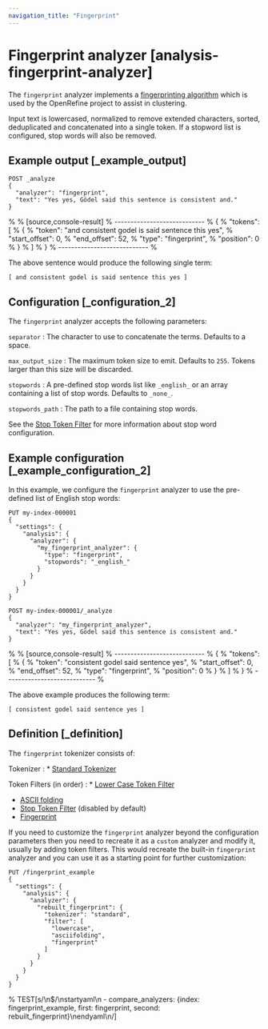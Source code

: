 ```yaml
---
navigation_title: "Fingerprint"
---
```


# Fingerprint analyzer [analysis-fingerprint-analyzer]


The `fingerprint` analyzer implements a [fingerprinting algorithm](https://github.com/OpenRefine/OpenRefine/wiki/Clustering-In-Depth#fingerprint) which is used by the OpenRefine project to assist in clustering.

Input text is lowercased, normalized to remove extended characters, sorted, deduplicated and concatenated into a single token. If a stopword list is configured, stop words will also be removed.


## Example output [_example_output] 

```console
POST _analyze
{
  "analyzer": "fingerprint",
  "text": "Yes yes, Gödel said this sentence is consistent and."
}
```

% 
% [source,console-result]
% ----------------------------
% {
%   "tokens": [
%     {
%       "token": "and consistent godel is said sentence this yes",
%       "start_offset": 0,
%       "end_offset": 52,
%       "type": "fingerprint",
%       "position": 0
%     }
%   ]
% }
% ----------------------------
% 

The above sentence would produce the following single term:

```text
[ and consistent godel is said sentence this yes ]
```


## Configuration [_configuration_2] 

The `fingerprint` analyzer accepts the following parameters:

`separator`
:   The character to use to concatenate the terms. Defaults to a space.

`max_output_size`
:   The maximum token size to emit. Defaults to `255`. Tokens larger than this size will be discarded.

`stopwords`
:   A pre-defined stop words list like `_english_` or an array containing a list of stop words. Defaults to `_none_`.

`stopwords_path`
:   The path to a file containing stop words.

See the [Stop Token Filter](analysis-stop-tokenfilter.md) for more information about stop word configuration.


## Example configuration [_example_configuration_2] 

In this example, we configure the `fingerprint` analyzer to use the pre-defined list of English stop words:

```console
PUT my-index-000001
{
  "settings": {
    "analysis": {
      "analyzer": {
        "my_fingerprint_analyzer": {
          "type": "fingerprint",
          "stopwords": "_english_"
        }
      }
    }
  }
}

POST my-index-000001/_analyze
{
  "analyzer": "my_fingerprint_analyzer",
  "text": "Yes yes, Gödel said this sentence is consistent and."
}
```

% 
% [source,console-result]
% ----------------------------
% {
%   "tokens": [
%     {
%       "token": "consistent godel said sentence yes",
%       "start_offset": 0,
%       "end_offset": 52,
%       "type": "fingerprint",
%       "position": 0
%     }
%   ]
% }
% ----------------------------
% 

The above example produces the following term:

```text
[ consistent godel said sentence yes ]
```


## Definition [_definition] 

The `fingerprint` tokenizer consists of:

Tokenizer
:   * [Standard Tokenizer](analysis-standard-tokenizer.md)


Token Filters (in order)
:   * [Lower Case Token Filter](analysis-lowercase-tokenfilter.md)
* [ASCII folding](analysis-asciifolding-tokenfilter.md)
* [Stop Token Filter](analysis-stop-tokenfilter.md) (disabled by default)
* [Fingerprint](analysis-fingerprint-tokenfilter.md)


If you need to customize the `fingerprint` analyzer beyond the configuration parameters then you need to recreate it as a `custom` analyzer and modify it, usually by adding token filters. This would recreate the built-in `fingerprint` analyzer and you can use it as a starting point for further customization:

```console
PUT /fingerprint_example
{
  "settings": {
    "analysis": {
      "analyzer": {
        "rebuilt_fingerprint": {
          "tokenizer": "standard",
          "filter": [
            "lowercase",
            "asciifolding",
            "fingerprint"
          ]
        }
      }
    }
  }
}
```

%  TEST[s/\n$/\nstartyaml\n  - compare_analyzers: {index: fingerprint_example, first: fingerprint, second: rebuilt_fingerprint}\nendyaml\n/]

